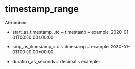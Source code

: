 # timestamp_range

Attributes:

* start_as_timestamp_utc ~ timestamp ~ example: 2020-01-01T00:00:00±00:00

* stop_as_timestamp_utc ~ timestamp ~ example: 2030-01-01T00:00:00±00:00

* duration_as_seconds ~ decimal ~ example:
